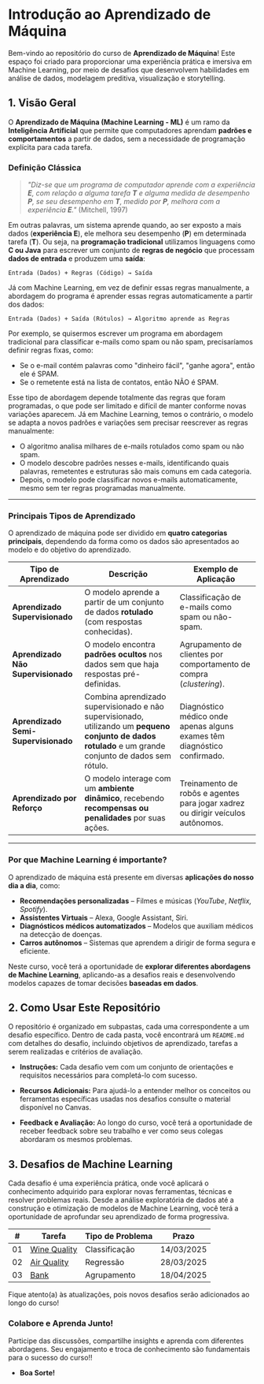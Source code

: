# Introdução ao Aprendizado de Máquina

Bem-vindo ao repositório do curso de **Aprendizado de Máquina**! Este espaço foi criado para proporcionar uma experiência prática e imersiva em Machine Learning, por meio de desafios que desenvolvem habilidades em análise de dados, modelagem preditiva, visualização e storytelling.

## 1. Visão Geral

O **Aprendizado de Máquina (Machine Learning - ML)** é um ramo da **Inteligência Artificial** que permite que computadores aprendam **padrões e comportamentos** a partir de dados, sem a necessidade de programação explícita para cada tarefa.  

### Definição Clássica  

> *"Diz-se que um programa de computador aprende com a experiência **E**, com relação a alguma tarefa **T** e alguma medida de desempenho **P**, se seu desempenho em **T**, medido por **P**, melhora com a experiência **E**."* (Mitchell, 1997)  

Em outras palavras, um sistema aprende quando, ao ser exposto a mais dados (**experiência E**), ele melhora seu desempenho (**P**) em determinada tarefa (**T**). Ou seja, na **programação tradicional** utilizamos linguagens como **C ou Java** para escrever um conjunto de **regras de negócio** que processam **dados de entrada** e produzem uma **saída**:

```text
Entrada (Dados) + Regras (Código) → Saída
```

Já com Machine Learning, em vez de definir essas regras manualmente, a abordagem do programa é aprender essas regras automaticamente a partir dos dados:

```text
Entrada (Dados) + Saída (Rótulos) → Algoritmo aprende as Regras
```

Por exemplo, se quisermos escrever um programa em abordagem tradicional para classificar e-mails como spam ou não spam, precisaríamos definir regras fixas, como:

- Se o e-mail contém palavras como "dinheiro fácil", "ganhe agora", então ele é SPAM.
- Se o remetente está na lista de contatos, então NÃO é SPAM.

Esse tipo de abordagem depende totalmente das regras que foram programadas, o que pode ser limitado e difícil de manter conforme novas variações aparecem. Já em Machine Learning, temos o contrário, o modelo se adapta a novos padrões e variações sem precisar reescrever as regras manualmente: 

- O algoritmo analisa milhares de e-mails rotulados como spam ou não spam.
- O modelo descobre padrões nesses e-mails, identificando quais palavras, remetentes e estruturas são mais comuns em cada categoria.
- Depois, o modelo pode classificar novos e-mails automaticamente, mesmo sem ter regras programadas manualmente.

---

### Principais Tipos de Aprendizado  

O aprendizado de máquina pode ser dividido em **quatro categorias principais**, dependendo da forma como os dados são apresentados ao modelo e do objetivo do aprendizado.  

| **Tipo de Aprendizado**        | **Descrição** | **Exemplo de Aplicação** |
|--------------------------------|--------------|--------------------------|
| **Aprendizado Supervisionado**  | O modelo aprende a partir de um conjunto de dados **rotulado** (com respostas conhecidas). | Classificação de e-mails como spam ou não-spam. |
| **Aprendizado Não Supervisionado** | O modelo encontra **padrões ocultos** nos dados sem que haja respostas pré-definidas. | Agrupamento de clientes por comportamento de compra (*clustering*). |
| **Aprendizado Semi-Supervisionado** | Combina aprendizado supervisionado e não supervisionado, utilizando um **pequeno conjunto de dados rotulado** e um grande conjunto de dados sem rótulo. | Diagnóstico médico onde apenas alguns exames têm diagnóstico confirmado. |
| **Aprendizado por Reforço** | O modelo interage com um **ambiente dinâmico**, recebendo **recompensas ou penalidades** por suas ações. | Treinamento de robôs e agentes para jogar xadrez ou dirigir veículos autônomos. |

---

### Por que Machine Learning é importante?  

O aprendizado de máquina está presente em diversas **aplicações do nosso dia a dia**, como:  

- **Recomendações personalizadas** – Filmes e músicas (*YouTube*, *Netflix, Spotify*).  
- **Assistentes Virtuais** – Alexa, Google Assistant, Siri.  
- **Diagnósticos médicos automatizados** – Modelos que auxiliam médicos na detecção de doenças.  
- **Carros autônomos** – Sistemas que aprendem a dirigir de forma segura e eficiente.  

Neste curso, você terá a oportunidade de **explorar diferentes abordagens de Machine Learning**, aplicando-as a desafios reais e desenvolvendo modelos capazes de tomar decisões **baseadas em dados**. 

## 2. Como Usar Este Repositório

O repositório é organizado em subpastas, cada uma correspondente a um desafio específico. Dentro de cada pasta, você encontrará um `README.md` com detalhes do desafio, incluindo objetivos de aprendizado, tarefas a serem realizadas e critérios de avaliação.

- **Instruções:** Cada desafio vem com um conjunto de orientações e requisitos necessários para completá-lo com sucesso.

- **Recursos Adicionais:** Para ajudá-lo a entender melhor os conceitos ou ferramentas específicas usadas nos desafios consulte o material disponível no Canvas. 

- **Feedback e Avaliação:** Ao longo do curso, você terá a oportunidade de receber feedback sobre seu trabalho e ver como seus colegas abordaram os mesmos problemas.

## 3. Desafios de Machine Learning

Cada desafio é uma experiência prática, onde você aplicará o conhecimento adquirido para explorar novas ferramentas, técnicas e resolver problemas reais. Desde a análise exploratória de dados até a construção e otimização de modelos de Machine Learning, você terá a oportunidade de aprofundar seu aprendizado de forma progressiva.

| #  |Tarefa                          | Tipo de Problema | Prazo      |
|----|--------------------------------|------------------|------------|
| 01 | [Wine Quality](./winequality/) | Classificação    | 14/03/2025 |
| 02 | [Air Quality](./airquality/)   | Regressão        | 28/03/2025 |
| 03 | [Bank](./bank/)                | Agrupamento      | 18/04/2025 |

<!--

| 02 | [Wine Quality - Tarefa de Regressão](./airquality/) | 28/02/2025 |

Submeta aqui todos os notebooks em formato .ipynb contendo a resolução das atividades que você realizou individualmente durante nossas aulas práticas. 
•	Air Quality Dataset:
https://github.com/klaytoncastro/idp-machinelearning/tree/main/airqualityLinks to an external site.
•	Bank Dataset:
https://github.com/klaytoncastro/idp-machinelearning/tree/main/bankLinks to an external site.
•	California Dataset:
https://github.com/klaytoncastro/idp-machinelearning/tree/main/californiaLinks to an external site.
•	Mall Customers Dataset:
https://github.com/klaytoncastro/idp-machinelearning/tree/main/clusteringLinks to an external site.
•	Iris Dataset:
https://github.com/klaytoncastro/idp-machinelearning/tree/main/irisLinks to an external site.
•	Sentiment Analysis
https://github.com/klaytoncastro/idp-machinelearning/tree/main/nlpLinks to an external site.
Instruções:
1.	Nomeie seu arquivo como nome_atividade_nome_aluno.ipynb.
Exemplo: airquality_joao_silva.ipynb.
2.	Certifique-se de que o notebook está funcionando corretamente antes de enviar.
3.	Submeta o arquivo até a data limite indicada.
O representante de cada grupo indicado nas atividades abaixo deve submeter o notebook .ipynb contendo a solução desenvolvida durante as aulas práticas. Certifique-se de que está funcionando corretamente antes de enviar e, registre os nomes dos integrantes do grupo na primeira célula do notebook.
Atividades:
•	Reinforcement LearningLinks to an external site.
•	RNA (Redes Neurais Artificiais)Links to an external site.
•	Rules (Regras de Associação)Links to an external site.
Instruções: Nomeie o arquivo como grupoX_tarefa.ipynb, onde X é o número do grupo (exemplo: grupo1_reinforcement.ipynb).


-->

Fique atento(a) às atualizações, pois novos desafios serão adicionados ao longo do curso!

### Colabore e Aprenda Junto!

Participe das discussões, compartilhe insights e aprenda com diferentes abordagens. Seu engajamento e troca de conhecimento são fundamentais para o sucesso do curso!! 

- **Boa Sorte!**